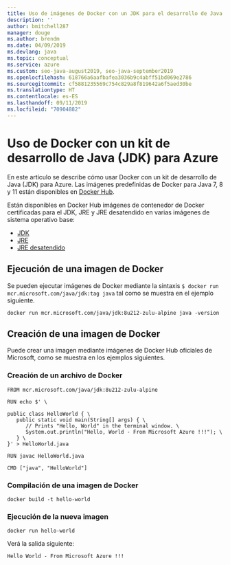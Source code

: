 ```yaml
---
title: Uso de imágenes de Docker con un JDK para el desarrollo de Java en Azure
description: ''
author: bmitchell287
manager: douge
ms.author: brendm
ms.date: 04/09/2019
ms.devlang: java
ms.topic: conceptual
ms.service: azure
ms.custom: seo-java-august2019, seo-java-september2019
ms.openlocfilehash: 618766a6aafbafea3036b9c4abff51bd069e2786
ms.sourcegitcommit: cf5881235569c754c829a8f819642a6f5aed30be
ms.translationtype: HT
ms.contentlocale: es-ES
ms.lasthandoff: 09/11/2019
ms.locfileid: "70904882"
---
```

# <a name="use-docker-with-a-java-development-kit-jdk-for-azure"></a>Uso de Docker con un kit de desarrollo de Java (JDK) para Azure 

En este artículo se describe cómo usar Docker con un kit de desarrollo de Java (JDK) para Azure. Las imágenes predefinidas de Docker para Java 7, 8 y 11 están disponibles en [Docker Hub](https://hub.docker.com/_/microsoft-java-se).

Están disponibles en Docker Hub imágenes de contenedor de Docker certificadas para el JDK, JRE y JRE desatendido en varias imágenes de sistema operativo base:

* [JDK](https://hub.docker.com/_/microsoft-java-jdk)
* [JRE](https://hub.docker.com/_/microsoft-java-jre)
* [JRE desatendido](https://hub.docker.com/_/microsoft-java-jre-headless)

## <a name="running-a-docker-image"></a>Ejecución de una imagen de Docker

Se pueden ejecutar imágenes de Docker mediante la sintaxis `$ docker run mcr.microsoft.com/java/jdk:tag java` tal como se muestra en el ejemplo siguiente.

```cli
docker run mcr.microsoft.com/java/jdk:8u212-zulu-alpine java -version 
```

## <a name="creating-a-docker-image"></a>Creación de una imagen de Docker

Puede crear una imagen mediante imágenes de Docker Hub oficiales de Microsoft, como se muestra en los ejemplos siguientes.

### <a name="create-a-docker-file"></a>Creación de un archivo de Docker

```cli
FROM mcr.microsoft.com/java/jdk:8u212-zulu-alpine 
  
RUN echo $' \
  
public class HelloWorld { \
   public static void main(String[] args) { \
      // Prints "Hello, World" in the terminal window. \
      System.out.println("Hello, World - From Microsoft Azure !!!"); \
   } \
}' > HelloWorld.java
  
RUN javac HelloWorld.java
  
CMD ["java", "HelloWorld"]
```

### <a name="build-a-docker-image"></a>Compilación de una imagen de Docker

```cli
docker build -t hello-world
```

### <a name="run-the-new-image"></a>Ejecución de la nueva imagen

```cli
docker run hello-world
```

Verá la salida siguiente:

```output
Hello World - From Microsoft Azure !!!
```

